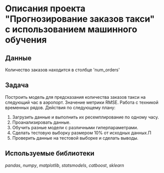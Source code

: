 # Описания проекта "Прогнозирование заказов такси" с использованием машинного обучения


## Данные

Количество заказов находится в столбце 'num_orders'

## Задача

Построить модель для предсказания количества заказов такси на следующий час в аэропорт. Значение метрики RMSE. Работа с техникой временных рядов. Действия по следующему плану: 
1. Загрузить данные и выполнить их ресемплирование по одному часу.
2. Проанализировать данные.
3. Обучить разные модели с различными гиперпараметрами.
4. Сделать тестовую выборку размером 10% от исходных данных.П
5. Проверить данные на тестовой выборке и сделать выводы.

## Используемые библиотеки
*pandas*, *numpy*, *matplotlib*, *statsmodels*, *catboost*, *sklearn*



